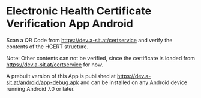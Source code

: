 # Electronic Health Certificate Verification App Android

Scan a QR Code from <https://dev.a-sit.at/certservice> and verify the contents of the HCERT structure.

Note: Other contents can not be verified, since the certificate is loaded from <https://dev.a-sit.at/certservice> for now.

A prebuilt version of this App is published at <https://dev.a-sit.at/android/app-debug.apk> and can be installed on any Android device running Android 7.0 or later.

